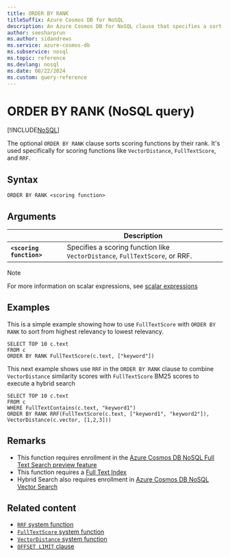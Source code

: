 ```yaml
---
title: ORDER BY RANK
titleSuffix: Azure Cosmos DB for NoSQL
description: An Azure Cosmos DB for NoSQL clause that specifies a sort order by ranking of scoring functions.
author: seesharprun
ms.author: sidandrews
ms.service: azure-cosmos-db
ms.subservice: nosql
ms.topic: reference
ms.devlang: nosql
ms.date: 08/22/2024
ms.custom: query-reference
---
```


# ORDER BY RANK (NoSQL query)

[!INCLUDE[NoSQL](../../includes/appliesto-nosql.md)]

The optional ``ORDER BY RANK`` clause sorts scoring functions by their rank. It's used specifically for scoring functions like `VectorDistance`, `FullTextScore`, and `RRF`.

## Syntax

```nosql
ORDER BY RANK <scoring function>
```  

## Arguments

| | Description |
| --- | --- |
| **``<scoring function>``** | Specifies a scoring function like `VectorDistance`, `FullTextScore`, or RRF. |

> [!NOTE]
> For more information on scalar expressions, see [scalar expressions](scalar-expressions.md)

## Examples

This is a simple example showing how to use `FullTextScore` with `ORDER BY RANK` to sort from highest relevancy to lowest relevancy.

```nosql
SELECT TOP 10 c.text
FROM c
ORDER BY RANK FullTextScore(c.text, ["keyword"])
```

This next example shows use `RRF` in the `ORDER BY RANK` clause to combine `VectorDistance` similarity scores with `FullTextScore` BM25 scores to execute a hybrid search

```nosql
SELECT TOP 10 c.text
FROM c
WHERE FullTextContains(c.text, "keyword1")
ORDER BY RANK RRF(FullTextScore(c.text, ["keyword1", "keyword2"]), VectorDistance(c.vector, [1,2,3]))
```

## Remarks  

- This function requires enrollment in the [Azure Cosmos DB NoSQL Full Text Search preview feature](../../gen-ai/full-text-search.md)
- This function requires a [Full Text Index](../../index-policy.md)
- Hybrid Search also requires enrollment in [Azure Cosmos DB NoSQL Vector Search](../vector-search.md)

## Related content
- [``RRF`` system function](rrf.md)
- [``FullTextScore`` system function](fulltextscore.md)
- [``VectorDistance`` system function](vectordistance.md)
- [``OFFSET LIMIT`` clause](offset-limit.md)
